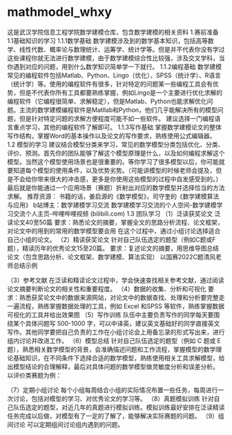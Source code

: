 # mathmodel_whxy
这是武汉学院信息工程学院数学建模仓库，包含数学建模的相关资料
1.赛前准备
1.1基础知识的学习
1.1.1数学基础
数学建模涉及到的数学基本知识，包括高等数学、线性代数、概率论与数理统计、运筹学、统计学等。但是并不代表你没有学过这些课程你就无法进行数学建模，由于数学建模综合性比较强，涉及交叉学科，当你遇到对应的问题，用到什么数学知识简单学一下就行。
1.1.2编程基础
数学建模常见的编程软件包括Matlab、Python、Lingo（优化）、SPSS（统计学）、R语言（统计学）等。使用的编程软件有很多，针对特定的问题某一些编程工具会有优势，但是不代表你所有工具都要熟练掌握，例如Lingo是一个主要进行优化求解的编程软件（它编程很简单、求解稳定），但是Matlab、Python也能求解优化问题。主流的数学建模编程软件是Matllab和Python，他们几乎能解决所有的模型问题，但是针对特定问题的求解方便程度可能不如一些软件。
建议选择一门编程语言重点学习，其他的编程软件了解即可。
1.1.3写作基础
掌握数学建模论文的整体写作结构，掌握Word的基本操作以及论文的写作要求，熟练使用公式编辑器。 
1.2 模型的学习
建议结合模型分类来学习，常见的数学模型分类包括优化、分类、评价、预测。首先你的团队能够了解这个模型原理是什么，以及如何编程求解这个模型。当然这个模型使用场景也是很重要的。等你学习了很多模型以后，你可能就要知道每个模型的使用条件，以及优势劣势。（可能讲模型的时候老师会提及，但是不会给你带来很大的冲击感，更多是你使用这些模型的过程中自发感受到的。）最后就是你能通过一个应用场景（赛题）折射出对应的数学模型并选择恰当的方法求解。
推荐资源：
书籍的话，姜启源的《数学模型》，司守奎的《数学建模算法与应用》
b站博主：数学建模学习交流
数学建模学习交流的个人空间-数学建模学习交流个人主页-哔哩哔哩视频 (bilibili.com)
1.3 团队学习
（1）泛读获奖论文
    泛读论文40至50篇
要求：熟悉论文的摘要，掌握全文的思路分析流程、论文框架，对论文中的用到的常用的数学模型要会用
在这个过程中，通过小组讨论选择适合自己小组的论文。
（2）精读获奖论文
    针对自己队伍选定的题型（例如C题或F题），精读历年的优秀论文15至20篇。
要求：复述论文的摘要，用思维导图总结论文（包含思路分析、论文框架、数学建模、算法实现）
以国赛2022C题清风老师总结示例
 
（3）参考文献
在泛读和精读论文过程中，学会快速查找相关参考文献，通过阅读论文摘要判断论文的相关性和重要程度。
（4）数据的收集、分析和可视化
要求：熟悉获奖论文中的数据来源网站，对论文中的数据查找、处理和分析要完整走一遍流程，熟练掌握数据处理的工具，例如 Excel 和SPSS 等软件，熟练掌握数据可视化的工具并给出效果图
（5）写作训练
队伍中主要负责写作的同学每天要围绕某个具体问题写 500-1000 字，可以中译英，建议英文基础好的同学直接英文写作。其他同学要把自己负责的工作在小组讨论会上用备忘录的形式写出来，进行组内讨论并改进工作。
（6）模型总结
针对自己队伍选定的题型（例如 C 题或 E 题），熟悉相关数学模型的背景，会准确描述问题和工作流程，掌握模型的数学理论基础知识，在不同条件下选择合适的数学模型，熟练使用相关工具求解模型，给出模型结论的合理解释，最后对具体问题的数学模型做灵敏度分析和误差分析。
以评价类赛题为例：
  
（7）定期小组讨论
每个小组每周结合小组的实际情况布置一些任务，每周进行一次讨论，包括对模型的学习、对优秀论文的学习等。
（8）真题模拟训练
针对自己队伍选定的题型，对近几年的真题进行模拟训练。模拟训练最好安排在泛读精读任务完成以后做，对模型有了一定的了解了，能够解决实际赛题的问题。
（9）组间讨论
可以定期组间讨论组内遇到的问题。
